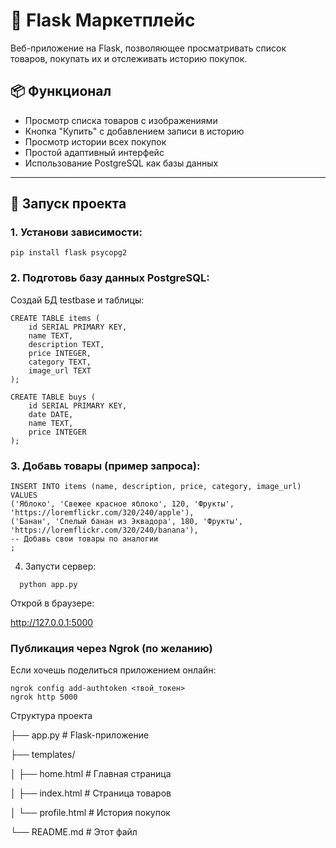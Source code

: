 # 🛒 Flask Маркетплейс

Веб-приложение на Flask, позволяющее просматривать список товаров, покупать их и отслеживать историю покупок.

## 📦 Функционал

- Просмотр списка товаров с изображениями
- Кнопка "Купить" с добавлением записи в историю
- Просмотр истории всех покупок
- Простой адаптивный интерфейс
- Использование PostgreSQL как базы данных

---

## 🚀 Запуск проекта

### 1. Установи зависимости:

```
pip install flask psycopg2
```

### 2. Подготовь базу данных PostgreSQL:
Создай БД testbase и таблицы:
```
CREATE TABLE items (
    id SERIAL PRIMARY KEY,
    name TEXT,
    description TEXT,
    price INTEGER,
    category TEXT,
    image_url TEXT
);

CREATE TABLE buys (
    id SERIAL PRIMARY KEY,
    date DATE,
    name TEXT,
    price INTEGER
);
```

### 3. Добавь товары (пример запроса):
```
INSERT INTO items (name, description, price, category, image_url) VALUES
('Яблоко', 'Свежее красное яблоко', 120, 'Фрукты', 'https://loremflickr.com/320/240/apple'),
('Банан', 'Спелый банан из Эквадора', 180, 'Фрукты', 'https://loremflickr.com/320/240/banana'),
-- Добавь свои товары по аналогии
;
```

4. Запусти сервер:
```
  python app.py
```
Открой в браузере:

  http://127.0.0.1:5000

### Публикация через Ngrok (по желанию)
Если хочешь поделиться приложением онлайн:

```
ngrok config add-authtoken <твой_токен>
ngrok http 5000
```
Структура проекта


├── app.py                  # Flask-приложение 

├── templates/  

│   ├── home.html           # Главная страница

│   ├── index.html          # Страница товаров

│   └── profile.html        # История покупок

└── README.md               # Этот файл

